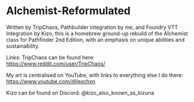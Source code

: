 # Alchemist-Reformulated
Written by TripChaos, Pathbuilder integration by me, and Foundry VTT Integration by Kizo, this is a homebrew ground-up rebuild of the Alchemist class for Pathfinder 2nd Edition, with an emphasis on unique abilities and sustainability.

Links:
TripChaos can be found here: https://www.reddit.com/user/TripChaos/

My art is centralised on YouTube, with links to everything else I do there: https://www.youtube.com/@lexchxn

Kizo can be found on Discord: @kizo_also_known_as_kizuna
